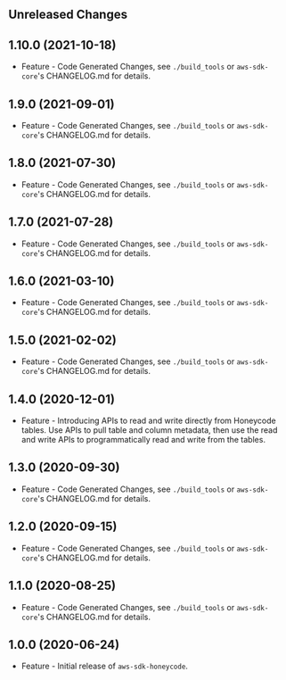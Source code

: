 Unreleased Changes
------------------

1.10.0 (2021-10-18)
------------------

* Feature - Code Generated Changes, see `./build_tools` or `aws-sdk-core`'s CHANGELOG.md for details.

1.9.0 (2021-09-01)
------------------

* Feature - Code Generated Changes, see `./build_tools` or `aws-sdk-core`'s CHANGELOG.md for details.

1.8.0 (2021-07-30)
------------------

* Feature - Code Generated Changes, see `./build_tools` or `aws-sdk-core`'s CHANGELOG.md for details.

1.7.0 (2021-07-28)
------------------

* Feature - Code Generated Changes, see `./build_tools` or `aws-sdk-core`'s CHANGELOG.md for details.

1.6.0 (2021-03-10)
------------------

* Feature - Code Generated Changes, see `./build_tools` or `aws-sdk-core`'s CHANGELOG.md for details.

1.5.0 (2021-02-02)
------------------

* Feature - Code Generated Changes, see `./build_tools` or `aws-sdk-core`'s CHANGELOG.md for details.

1.4.0 (2020-12-01)
------------------

* Feature - Introducing APIs to read and write directly from Honeycode tables. Use APIs to pull table and column metadata, then use the read and write APIs to programmatically read and write from the tables.

1.3.0 (2020-09-30)
------------------

* Feature - Code Generated Changes, see `./build_tools` or `aws-sdk-core`'s CHANGELOG.md for details.

1.2.0 (2020-09-15)
------------------

* Feature - Code Generated Changes, see `./build_tools` or `aws-sdk-core`'s CHANGELOG.md for details.

1.1.0 (2020-08-25)
------------------

* Feature - Code Generated Changes, see `./build_tools` or `aws-sdk-core`'s CHANGELOG.md for details.

1.0.0 (2020-06-24)
------------------

* Feature - Initial release of `aws-sdk-honeycode`.

